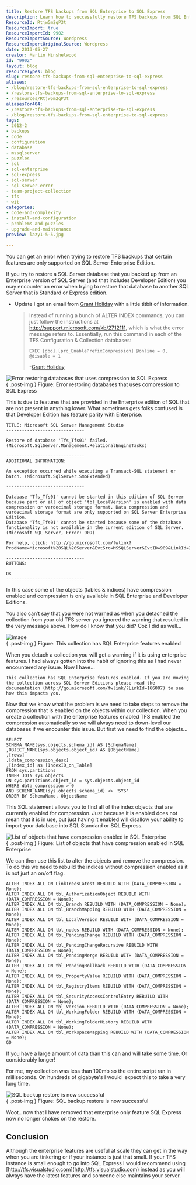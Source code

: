 ```yaml
---
title: Restore TFS backups from SQL Enterprise to SQL Express
description: Learn how to successfully restore TFS backups from SQL Enterprise to SQL Express by removing enterprise features. Troubleshoot errors and optimize your setup!
ResourceId: Rtjw5m2qP3t
ResourceImport: true
ResourceImportId: 9902
ResourceImportSource: Wordpress
ResourceImportOriginalSource: Wordpress
date: 2013-05-27
creator: Martin Hinshelwood
id: "9902"
layout: blog
resourceTypes: blog
slug: restore-tfs-backups-from-sql-enterprise-to-sql-express
aliases:
- /blog/restore-tfs-backups-from-sql-enterprise-to-sql-express
- /restore-tfs-backups-from-sql-enterprise-to-sql-express
- /resources/Rtjw5m2qP3t
aliasesFor404:
- /restore-tfs-backups-from-sql-enterprise-to-sql-express
- /blog/restore-tfs-backups-from-sql-enterprise-to-sql-express
tags:
- 2012-2
- backups
- code
- configuration
- database
- mssqlserver
- puzzles
- sql
- sql-enterprise
- sql-express
- sql-server
- sql-server-error
- team-project-collection
- tfs
- wit
categories:
- code-and-complexity
- install-and-configuration
- problems-and-puzzles
- upgrade-and-maintenance
preview: lazy1-5-5.jpg

---
```

You can get an error when trying to restore TFS backups that certain features are only supported on SQL Server Enterprise Edition.

If you try to restore a SQL Server database that you backed up from an Enterprise version of SQL Server (and that includes Developer Edition) you may encounter an error when trying to restore that database to another SQL Server that is Standard or Express edition.

- Update I got an email from [Grant Holiday](http://blogs.msdn.com/b/granth/) with a little titbit of information.
  > Instead of running a bunch of ALTER INDEX commands, you can just follow the instructions at http://support.microsoft.com/kb/2712111, which is what the error message refers to. Essentially, run this command in each of the TFS Configuration & Collection databases:
  >
  > ```
  > EXEC [dbo].[prc_EnablePrefixCompression] @online = 0, @disable = 1
  >
  > ```
  >
  > \-[Grant Holiday](http://blogs.msdn.com/b/granth/)

![Error restoring databases that uses compression to SQL Express](images/image16-1-1.png "Error restoring databases that uses compression to SQL Express")  
{ .post-img }
Figure: Error restoring databases that uses compression to SQL Express

This is due to features that are provided in the Enterprise edition of SQL that are not present in anything lower. What sometimes gets folks confused is that Developer Edition has feature parity with Enterprise.

```
TITLE: Microsoft SQL Server Management Studio
------------------------------

Restore of database 'Tfs_Tfs01' failed. (Microsoft.SqlServer.Management.RelationalEngineTasks)

------------------------------
ADDITIONAL INFORMATION:

An exception occurred while executing a Transact-SQL statement or batch. (Microsoft.SqlServer.SmoExtended)

------------------------------

Database 'Tfs_Tfs01' cannot be started in this edition of SQL Server because part or all of object 'tbl_LocalVersion' is enabled with data compression or vardecimal storage format. Data compression and vardecimal storage format are only supported on SQL Server Enterprise Edition.
Database 'Tfs_Tfs01' cannot be started because some of the database functionality is not available in the current edition of SQL Server. (Microsoft SQL Server, Error: 909)

For help, click: http://go.microsoft.com/fwlink?ProdName=Microsoft%20SQL%20Server&EvtSrc=MSSQLServer&EvtID=909&LinkId=20476

------------------------------
BUTTONS:

OK
------------------------------

```

In this case some of the objects (tables & indices) have compression enabled and compression is only available in SQL Enterprise and Developer Editions.

You also can’t say that you were not warned as when you detached the collection from your old TFS server you ignored the warning that resulted in the very message above. How do I know that you did? Coz I did as well…

![image](images/image17-2-2.png "image")  
{ .post-img }
Figure: This collection has SQL Enterprise features enabled

When you detach a collection you will get a warning if it is using enterprise features. I had always gotten into the habit of ignoring this as I had never encountered any issue. Now I have…

```
This collection has SQL Enterprise features enabled. If you are moving the collection across SQL Server Editions please read the documentation (http://go.microsoft.com/fwlink/?LinkId=166007) to see how this impacts you.

```

Now that we know what the problem is we need to take steps to remove the compression that is enabled on the objects within our collection. When you create a collection with the enterprise features enabled TFS enabled the compression automatically so we will always need to down-level our databases if we encounter this issue. But first we need to find the objects…

```
SELECT
SCHEMA_NAME(sys.objects.schema_id) AS [SchemaName]
,OBJECT_NAME(sys.objects.object_id) AS [ObjectName]
,[rows]
,[data_compression_desc]
,[index_id] as [IndexID_on_Table]
FROM sys.partitions
INNER JOIN sys.objects
ON sys.partitions.object_id = sys.objects.object_id
WHERE data_compression > 0
AND SCHEMA_NAME(sys.objects.schema_id) <> 'SYS'
ORDER BY SchemaName, ObjectName

```

This SQL statement allows you to find all of the index objects that are currently enabled for compression. Just because it is enabled does not mean that it is in use, but just having it enabled will disallow your ability to import your database into SQL Standard or SQL Express.

![List of objects that have compression enabled in SQL Enterprise](images/image18-3-3.png "List of objects that have compression enabled in SQL Enterprise")  
{ .post-img }
Figure: List of objects that have compression enabled in SQL Enterprise

We can then use this list to alter the objects and remove the compression. To do this we need to rebuild the indices without compression enabled as it is not just an on/off flag.

```
ALTER INDEX ALL ON LinkTreesLatest REBUILD WITH (DATA_COMPRESSION = None);
ALTER INDEX ALL ON tbl_AuthorizationObject REBUILD WITH (DATA_COMPRESSION = None);
ALTER INDEX ALL ON tbl_Branch REBUILD WITH (DATA_COMPRESSION = None);
ALTER INDEX ALL ON tbl_BranchMapping REBUILD WITH (DATA_COMPRESSION = None);
ALTER INDEX ALL ON tbl_LocalVersion REBUILD WITH (DATA_COMPRESSION = None);
ALTER INDEX ALL ON tbl_nodes REBUILD WITH (DATA_COMPRESSION = None);
ALTER INDEX ALL ON tbl_PendingChange REBUILD WITH (DATA_COMPRESSION = None);
ALTER INDEX ALL ON tbl_PendingChangeRecursive REBUILD WITH (DATA_COMPRESSION = None);
ALTER INDEX ALL ON tbl_PendingMerge REBUILD WITH (DATA_COMPRESSION = None);
ALTER INDEX ALL ON tbl_PendingRollback REBUILD WITH (DATA_COMPRESSION = None);
ALTER INDEX ALL ON tbl_PropertyValue REBUILD WITH (DATA_COMPRESSION = None);
ALTER INDEX ALL ON tbl_RegistryItems REBUILD WITH (DATA_COMPRESSION = None);
ALTER INDEX ALL ON tbl_SecurityAccessControlEntry REBUILD WITH (DATA_COMPRESSION = None);
ALTER INDEX ALL ON tbl_Version REBUILD WITH (DATA_COMPRESSION = None);
ALTER INDEX ALL ON tbl_WorkingFolder REBUILD WITH (DATA_COMPRESSION = None);
ALTER INDEX ALL ON tbl_WorkingFolderHistory REBUILD WITH (DATA_COMPRESSION = None);
ALTER INDEX ALL ON tbl_WorkspaceMapping REBUILD WITH (DATA_COMPRESSION = None);
GO

```

If you have a large amount of data than this can and will take some time. Or considerably longer!

For me, my collection was less than 100mb so the entire script ran in milliseconds. On hundreds of gigabyte's I would  expect this to take a very long time.

![SQL backup restore is now successful](images/image19-4-4.png "SQL backup restore is now successful")  
{ .post-img }
Figure: SQL backup restore is now successful

Woot.. now that I have removed that enterprise only feature SQL Express now no longer chokes on the restore.

## Conclusion

Although the enterprise features are useful at scale they can get in the way when you are tinkering or if your instance is just that small. If your TFS instance is small enough to go into SQL Express I would recommend using [http://tfs.visualstudio.com](http://tfs.visualstudio.com) instead as you will always have the latest features and someone else maintains your server.
